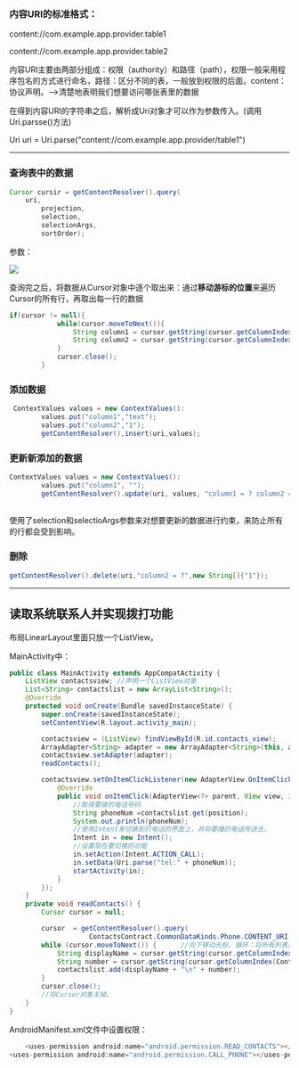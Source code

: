 
### 内容URI的标准格式：

content://com.example.app.provider.table1

content://com.example.app.provider.table2

内容URI主要由两部分组成：权限（authority）和路径（path），权限一般采用程序包名的方式进行命名，路径：区分不同的表，一般放到权限的后面。content：协议声明。—>清楚地表明我们想要访问哪张表里的数据

在得到内容URI的字符串之后，解析成Uri对象才可以作为参数传入。(调用Uri.parsse()方法)

Uri uri = Uri.parse("content://com.example.app.provider/table1")

---
### 查询表中的数据

```java
Cursor cursir = getContentResolver().query(
    uri,
        projection,
        selection,
        selectionArgs,
        sortOrder);
```
参数：

![](https://github.com/sunlianglong/ContentResolver/Img/contentResolver.png)  

查询完之后，将数据从Cursor对象中逐个取出来：通过**移动游标的位置**来遍历Cursor的所有行，再取出每一行的数据

```java
if(cursor != null){
            while(cursor.moveToNext()){
                String column1 = cursor.getString(cursor.getColumnIndex("column1"));
                String column2 = cursor.getString(cursor.getColumnIndex("volumn2"));
            }
            cursor.close();
        }
```
### 添加数据


```java
 ContextValues values = new ContextValues():
        values.put("column1","text");
        values.put("column2","1");
        getContentResolver(),insert(uri,values);
```
### 更新新添加的数据


```java
ContextValues values = new ContextValues():
        values.put("column1", "");
        getContentResolver().update(uri, values, "column1 = ? column2 = ?", new String[]{"text", "1"});
        
```
使用了selection和selectioArgs参数来对想要更新的数据进行约束，来防止所有的行都会受到影响。
### 删除

```java
getContentResolver().delete(uri,"column2 = ?",new String[]{"1"});
```

---
## 读取系统联系人并实现拨打功能
布局LinearLayout里面只放一个ListView。

MainActivity中：
```java
public class MainActivity extends AppCompatActivity {
    ListView contactsview; //声明一个ListView对象
    List<String> contactslist = new ArrayList<String>();
    @Override
    protected void onCreate(Bundle savedInstanceState) {
        super.onCreate(savedInstanceState);
        setContentView(R.layout.activity_main);

        contactsview = (ListView) findViewById(R.id.contacts_view);
        ArrayAdapter<String> adapter = new ArrayAdapter<String>(this, android.R.layout.simple_list_item_1, contactslist);
        contactsview.setAdapter(adapter);
        readContacts();

        contactsview.setOnItemClickListener(new AdapterView.OnItemClickListener() {
            @Override
            public void onItemClick(AdapterView<?> parent, View view, int position, long id) {
                //取得要拨的电话号码
                String phoneNum =contactslist.get(position);
                System.out.println(phoneNum);
                //使用Intent来切换到打电话的界面上，并将要播的电话传进去，
                Intent in = new Intent();
                //设置现在要切换的功能
                in.setAction(Intent.ACTION_CALL);
                in.setData(Uri.parse("tel:" + phoneNum));
                startActivity(in);
            }
        });
    }
    private void readContacts() {
        Cursor cursor = null;

        cursor  = getContentResolver().query(
                    ContactsContract.CommonDataKinds.Phone.CONTENT_URI, null, null, null, null);
        while (cursor.moveToNext()) {      //向下移动光标，循环：将所有列表显示出来。对cursor对象进行遍历
            String displayName = cursor.getString(cursor.getColumnIndex(ContactsContract.CommonDataKinds.Phone.DISPLAY_NAME));
            String number = cursor.getString(cursor.getColumnIndex(ContactsContract.CommonDataKinds.Phone.NUMBER));
            contactslist.add(displayName + "\n" + number);
        }
        cursor.close();
        //将Cursor对象关掉。
    }
}
```
AndroidManifest.xml文件中设置权限：

```java
    <uses-permission android:name="android.permission.READ_CONTACTS"></uses-permission>
<uses-permission android:name="android.permission.CALL_PHONE"></uses-permission>
```
